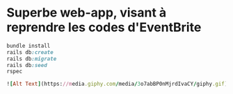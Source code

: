 # Superbe web-app, visant à reprendre les codes d'EventBrite

```ruby
bundle install
rails db:create
rails db:migrate
rails db:seed
rspec

![Alt Text](https://media.giphy.com/media/3o7abBP0nMjrdIvaCY/giphy.gif)